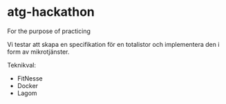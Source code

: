 # atg-hackathon
For the purpose of practicing

Vi testar att skapa en specifikation för en totalistor och implementera den i form av mikrotjänster.

Teknikval: 
* FitNesse
* Docker
* Lagom
